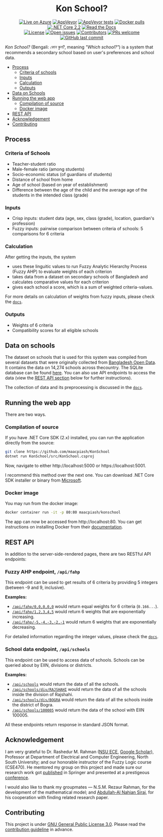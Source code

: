 <h1 align="center">Kon School?</h1>

<p align="center">
<a href="https://KonSchool.azurewebsites.net"><img src="https://img.shields.io/badge/Azure-Live-0089D6.svg?style=flat-square&amp;logo=microsoft-azure" alt="Live on Azure"></a>
<a href="https://ci.appveyor.com/project/maacpiash/konschool"><img src="https://img.shields.io/appveyor/ci/maacpiash/KonSchool.svg?logo=appveyor&amp;style=flat-square" alt="AppVeyor"></a>
<a href="https://ci.appveyor.com/project/maacpiash/konschool"><img src="https://img.shields.io/appveyor/tests/maacpiash/KonSchool.svg?compact_message&amp;logo=appveyor&amp;style=flat-square" alt="AppVeyor tests"></a>
<a href="https://hub.docker.com/r/maacpiash/konschool"><img src="https://img.shields.io/docker/pulls/maacpiash/konschool.svg?logo=docker&amp;style=flat-square" alt="Docker pulls"></a>
<a href="https://github.com/maacpiash/KonSchool/blob/master/src/KonSchool.csproj#L4"><img src="https://img.shields.io/badge/Core-v2.2-692079.svg?logo=.net&amp;style=flat-square" alt=".NET Core 2.2"></a>
<a href="https://github.com/maacpiash/KonSchool/blob/master/docs"><img src="https://img.shields.io/readthedocs/konschool.svg?logo=read-the-docs&amp;style=flat-square" alt="Read the Docs"></a>
<br>
<a href="https://github.com/maacpiash/KonSchool/blob/master/LICENSE"><img src="https://img.shields.io/github/license/maacpiash/KonSchool.svg?logo=gnu&amp;style=flat-square" alt="License"></a>
<a href="https://github.com/maacpiash/KonSchool/issues"><img src="https://img.shields.io/github/issues/maacpiash/KonSchool.svg?logo=github&amp;style=flat-square" alt="Open issues"></a>
<a href="https://github.com/maacpiash/KonSchool/graphs/contributors"><img src="https://img.shields.io/github/contributors/maacpiash/KonSchool.svg?logo=git&amp;style=flat-square" alt="Contributors"></a>
<a href="https://github.com/maacpiash/KonSchool/pulls"><img src="https://img.shields.io/badge/PRs-welcome-brightgreen.svg?logo=github&amp;style=flat-square" alt="PRs welcome"></a>
<a href="https://github.com/maacpiash/KonSchool/commits"><img src="https://img.shields.io/github/last-commit/maacpiash/KonSchool.svg?logo=git&amp;style=flat-square" alt="GitHub last commit"></a>
</p>

*Kon School?* (Bengali: *কোন স্কুল?*, meaning *"Which school?"*) is a system that recommends a secondary school based on user's preferences and school data.

- [Process](#Process)
  - [Criteria of schools](#Criteria-of-schools)
  - [Inputs](#Inputs)
  - [Calculation](#Calculation)
  - [Outputs](#Outputs)
- [Data on Schools](#Data-on-schools)
- [Running the web app](#Running-the-web-app)
  - [Compilation of source](#Compilation-of-source)
  - [Docker image](#Docker-image)
- [REST API](#REST-API)
- [Acknowledgement](#Acknowledgement)
- [Contributing](#Contributing)

## Process

### Criteria of Schools

- Teacher-student ratio
- Male-female ratio (among students)
- Socio-economic status (of guardians of students)
- Distance of school from home
- Age of school (based on year of establishment)
- Difference between the age of the child and the average age of the students in the intended class (grade)

### Inputs

- Crisp inputs: student data (age, sex, class (grade), location, guardian's profession)
- Fuzzy inputs: pairwise comparison between criteria of schools: 5 comparisons for 6 criteria

### Calculation

After getting the inputs, the system

- uses these linguitic values to run Fuzzy Analytic Hierarchy Process (Fuzzy AHP) to evaluate weights of each criterion
- takes data from a dataset on secondary schools of Bangladesh and calculates comparative values for each criterion
- gives each school a score, which is a sum of weighted criteria-values.

For more details on calculation of weights from fuzzy inputs, please check the [`docs`](https://github.com/maacpiash/KonSchool/tree/master/docs).

### Outputs

- Weights of 6 criteria
- Compatibility scores for all eligible schools


## Data on schools

The dataset on schools that is used for this system was compiled from several datasets that were originally collected from [Bangladesh Open Data](http://data.gov.bd/dataset). It contains the data on 14,274 schools across thecountry. The SQLite database can be found [here](https://drive.google.com/open?id=1_MZnVRHl0ZLHEMab7lBhpUvuS3yaLoPZ). You can also use API endpoints to access the data (view the [REST API section](#REST-API) below for further instructions).

The collection of data and its preprocessing is discussed in the [`docs`](https://github.com/maacpiash/KonSchool/tree/master/docs).

## Running the web app

There are two ways.

### Compilation of source

If you have .NET Core SDK (2.x) installed, you can run the application directly from the source:

```bash
git clone https://github.com/maacpiash/KonSchool
dotnet run KonSchool/src/KonSchool.csproj
```

Now, navigate to either http://localhost:5000 or https://localhost:5001.

I recommend this method over the next one. You can download .NET Core SDK installer or binary from [Microsoft](https://dot.net/get-core).

### Docker image

You may run from the docker image:

```bash
docker container run -it -p 80:80 maacpiash/konschool
```

The app can now be accessed from http://localhost:80.
You can get instructions on installing Docker from their [documentation](https://docs.docker.com/install/).

## REST API

In addition to the server-side-rendered pages, there are two RESTful API endpoints:

### Fuzzy AHP endpoint, `/api/fahp`

This endpoint can be used to get results of 6 criteria by providing 5 integers (between -9 and 9, inclusive).

**Examples:**

- [`/api/fahp/0,0,0,0,0`](https://konschool.azurewebsites.net/api/fahp/0,0,0,0,0) would return equal weights for 6 criteria (`0.166...`).
- [`/api/fahp/1,2,3,4,5`](https://konschool.azurewebsites.net/api/fahp/1,2,3,4,5) would return 6 weights that are exponentially increasing.
- [`/api/fahp/-5,-4,-3,-2,-1`](https://konschool.azurewebsites.net/api/fahp/-5,-4,-3,-2,-1) would return 6 weights that are exponentially decreasing.

For detailed information regarding the integer values, please check the [`docs`](https://github.com/maacpiash/KonSchool/tree/master/src).

### School data endpoint, `/api/schools`

This endpoint can be used to access data of schools. Schools can be queried about by EIIN, divisions or districts.

**Examples:**

- [`/api/schools`](https://konschool.azurewebsites.net/api/schools) would return the data of all the schools.
- [`/api/schools/div/RAJSHAHI`](https://konschool.azurewebsites.net/api/schools/div/RAJSHAHI) would return the data of all the schools inside the division of Rajshahi.
- [`/api/schools/dis/BOGRA`](https://konschool.azurewebsites.net/api/schools/dis/BOGRA) would return the data of all the schools inside the district of Bogra.
- [`/api/schools/100005`](https://konschool.azurewebsites.net/api/schools/100005) would return the data of the school with EIIN 100005.

All these endpoints return response in standard JSON format.

## Acknowledgement

I am very grateful to Dr. Rashedur M. Rahman ([NSU ECE](http://ece.northsouth.edu/people/rashedur-rahman/), [Google Scholar](https://scholar.google.ca/citations?user=L9S6rlUAAAAJ)), Professor at Department of Electrical and Computer Engineering, North South University; and our honorable instructor of the Fuzzy Logic course (CSE470). He mentored my group on this project and made sure our research work got [published](https://link.springer.com/chapter/10.1007/978-3-319-98678-4_29) in Springer and presented at a prestigeous [conference](https://missi.pwr.edu.pl/2018/).<p>I would also like to thank my groupmates — N.S.M. Rezaur Rahman, for the development of the mathematical model; and [Abdullah-Al Nahian Siraj](https://github.com/Nahian-Siraj), for his cooperation with finding related research paper.</p>

## Contributing

This project is under [GNU General Public License 3.0](https://github.com/maacpiash/KonSchool/blob/master/LICENSE). Please read the [contribution guideline](https://github.com/maacpiash/KonSchool/blob/master/CONTRIBUTING.md) in advance.
